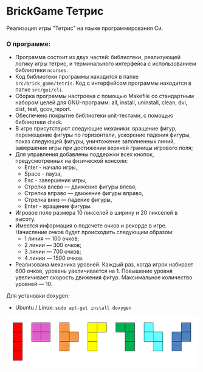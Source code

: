 # BrickGame Тетрис
Реализация игры "Тетрис" на языке программирования Си.
### О программе: 
- Программа состоит из двух частей: библиотеки, реализующей логику игры тетрис, и терминального интерфейса с использованием библиотеки `ncurses`.
- Код библиотеки программы находится в папке `src/brick_game/tetris`. Код с интерфейсом программы находится в папке `src/gui/cli`.
- Сборка программы настроена с помощью Makefile со стандартным набором целей для GNU-программ: all, install, uninstall, clean, dvi, dist, test, gcov_report.
- Обеспечено покрытие библиотеки unit-тестами, с помощью библиотеки `check`.
- В игре присутствуют следующие механики: вращение фигур, перемещение фигуры по горизонтали, ускорение падения фигуры, показ следующей фигуры, уничтожение заполненных линий, завершение игры при достижении верхней границы игрового поля;
- Для управления добавлены поддержки всех кнопок, предусмотренных на физической консоли:
  - Enter - начало игры,
  - Space - пауза,
  - Esc - завершение игры,
  - Стрелка влево — движение фигуры влево,
  - Стрелка вправо — движение фигуры вправо,
  - Стрелка вниз — падение фигуры,
  - Enter - вращение фигуры.
- Игровое поле размера 10 пикселей в ширину и 20 пикселей в высоту.
- Имеется информация о подсчете очков и рекорде в игре.
Начисление очков будет происходить следующим образом:
  - 1 линия — 100 очков;
  - 2 линии — 300 очков;
  - 3 линии — 700 очков;
  - 4 линии — 1500 очков.
- Реализована механика уровней. Каждый раз, когда игрок набирает 600 очков, уровень увеличивается на 1. Повышение уровня увеличивает скорость движения фигур. Максимальное количество уровней — 10.

Для установки doxygen:
- Ubuntu / Linux: `sudo apt-get install doxygen`

![figures](img/figures.png)